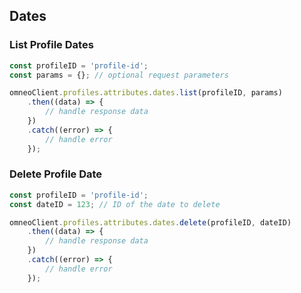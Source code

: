 ## Dates

### List Profile Dates

```javascript
const profileID = 'profile-id';
const params = {}; // optional request parameters

omneoClient.profiles.attributes.dates.list(profileID, params)
    .then((data) => {
        // handle response data
    })
    .catch((error) => {
        // handle error
    });
```

### Delete Profile Date

```javascript
const profileID = 'profile-id';
const dateID = 123; // ID of the date to delete

omneoClient.profiles.attributes.dates.delete(profileID, dateID)
    .then((data) => {
        // handle response data
    })
    .catch((error) => {
        // handle error
    });
```